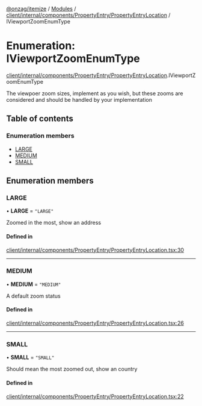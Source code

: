 [@onzag/itemize](../README.md) / [Modules](../modules.md) / [client/internal/components/PropertyEntry/PropertyEntryLocation](../modules/client_internal_components_PropertyEntry_PropertyEntryLocation.md) / IViewportZoomEnumType

# Enumeration: IViewportZoomEnumType

[client/internal/components/PropertyEntry/PropertyEntryLocation](../modules/client_internal_components_PropertyEntry_PropertyEntryLocation.md).IViewportZoomEnumType

The viewpoer zoom sizes, implement as you wish, but these zooms
are considered and should be handled by your implementation

## Table of contents

### Enumeration members

- [LARGE](client_internal_components_PropertyEntry_PropertyEntryLocation.IViewportZoomEnumType.md#large)
- [MEDIUM](client_internal_components_PropertyEntry_PropertyEntryLocation.IViewportZoomEnumType.md#medium)
- [SMALL](client_internal_components_PropertyEntry_PropertyEntryLocation.IViewportZoomEnumType.md#small)

## Enumeration members

### LARGE

• **LARGE** = `"LARGE"`

Zoomed in the most, show an address

#### Defined in

[client/internal/components/PropertyEntry/PropertyEntryLocation.tsx:30](https://github.com/onzag/itemize/blob/5c2808d3/client/internal/components/PropertyEntry/PropertyEntryLocation.tsx#L30)

___

### MEDIUM

• **MEDIUM** = `"MEDIUM"`

A default zoom status

#### Defined in

[client/internal/components/PropertyEntry/PropertyEntryLocation.tsx:26](https://github.com/onzag/itemize/blob/5c2808d3/client/internal/components/PropertyEntry/PropertyEntryLocation.tsx#L26)

___

### SMALL

• **SMALL** = `"SMALL"`

Should mean the most zoomed out, show an country

#### Defined in

[client/internal/components/PropertyEntry/PropertyEntryLocation.tsx:22](https://github.com/onzag/itemize/blob/5c2808d3/client/internal/components/PropertyEntry/PropertyEntryLocation.tsx#L22)
